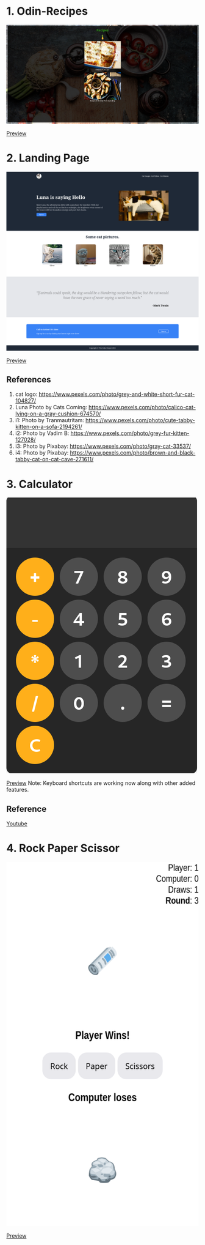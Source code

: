 # 1. Odin-Recipes

![Recipe Index](Screenshots/Recipe-index.png)

[Preview](https://htmlpreview.github.io/?https://github.com/sameepkat/Web/blob/main/odin-recipes/index.html)

# 2. Landing Page
![Landing Page](Screenshots/LandingPage.png)

[Preview](https://htmlpreview.github.io/?https://github.com/sameepkat/Web/blob/main/LandingPage/index.html)

## References
1. cat logo: https://www.pexels.com/photo/grey-and-white-short-fur-cat-104827/
2. Luna Photo by Cats Coming: https://www.pexels.com/photo/calico-cat-lying-on-a-gray-cushion-674570/
3. i1: Photo by Tranmautritam: https://www.pexels.com/photo/cute-tabby-kitten-on-a-sofa-2194261/
4. i2: Photo by Vadim B: https://www.pexels.com/photo/grey-fur-kitten-127028/
5. i3: Photo by Pixabay: https://www.pexels.com/photo/gray-cat-33537/
6. i4: Photo by Pixabay: https://www.pexels.com/photo/brown-and-black-tabby-cat-on-cat-cave-271611/ 

# 3. Calculator
![Calculator](Screenshots/Calculator.png)

[Preview](https://htmlpreview.github.io/?https://github.com/sameepkat/Web/blob/main/Calculator/index.html)
Note: Keyboard shortcuts are working now along with other added features.

## Reference
[Youtube](https://youtu.be/I5kj-YsmWjM)

# 4. Rock Paper Scissor
![Rock-Paper-Scissor](Screenshots/Rock-paper-scissor.png)

[Preview](https://htmlpreview.github.io/?https://github.com/sameepkat/Web/blob/main/Rock-Paper-Scissor/index.html)
